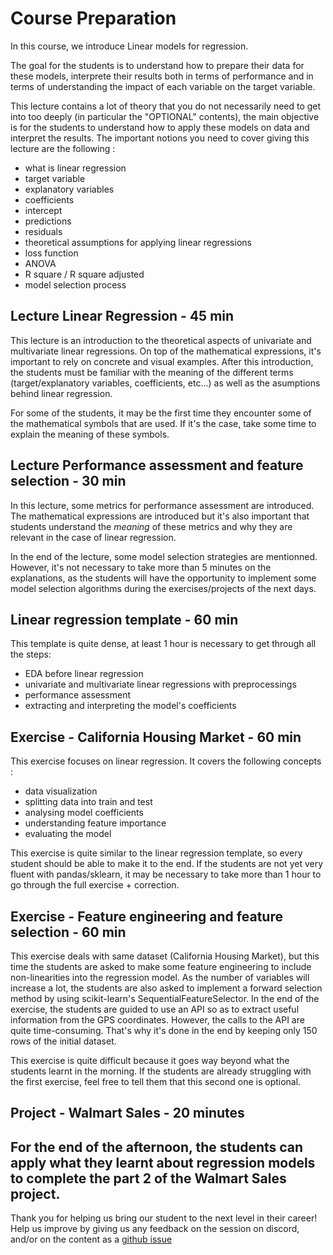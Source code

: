 # Course Preparation 

In this course, we introduce Linear models for regression.

The goal for the students is to understand how to prepare their data for these models, interprete their results both in terms of performance and in terms of understanding the impact of each variable on the target variable.

This lecture contains a lot of theory that you do not necessarily need to get into too deeply (in particular the "OPTIONAL" contents), the main objective is for the students to understand how to apply these models on data and interpret the results. The important notions you need to cover giving this lecture are the following :

* what is linear regression
* target variable
* explanatory variables
* coefficients
* intercept
* predictions
* residuals
* theoretical assumptions for applying linear regressions
* loss function
* ANOVA
* R square / R square adjusted
* model selection process

## Lecture Linear Regression - 45 min

This lecture is an introduction to the theoretical aspects of univariate and multivariate linear regressions. On top of the mathematical expressions, it's important to rely on concrete and visual examples. After this introduction, the students must be familiar with the meaning of the different terms (target/explanatory variables, coefficients, etc...) as well as the asumptions behind linear regression.

For some of the students, it may be the first time they encounter some of the mathematical symbols that are used. If it's the case, take some time to explain the meaning of these symbols.


## Lecture Performance assessment and feature selection - 30 min

In this lecture, some metrics for performance assessment are introduced. The mathematical expressions are introduced but it's also important that students understand the *meaning* of these metrics and why they are relevant in the case of linear regression.

In the end of the lecture, some model selection strategies are mentionned. However, it's not necessary to take more than 5 minutes on the explanations, as the students will have the opportunity to implement some model selection algorithms during the exercises/projects of the next days.

## Linear regression template - 60 min

This template is quite dense, at least 1 hour is necessary to get through all the steps:
* EDA before linear regression
* univariate and multivariate linear regressions with preprocessings
* performance assessment
* extracting and interpreting the model's coefficients


## Exercise - California Housing Market - 60 min

This exercise focuses on linear regression. It covers the following concepts :

* data visualization
* splitting data into train and test
* analysing model coefficients 
* understanding feature importance
* evaluating the model

This exercise is quite similar to the linear regression template, so every student should be able to make it to the end. If the students are not yet very fluent with pandas/sklearn, it may be necessary to take more than 1 hour to go through the full exercise + correction.

## Exercise - Feature engineering and feature selection - 60 min

This exercise deals with same dataset (California Housing Market), but this time the students are asked to make some feature engineering to include non-linearities into the regression model. As the number of variables will increase a lot, the students are also asked to implement a forward selection method by using scikit-learn's SequentialFeatureSelector. In the end of the exercise, the students are guided to use an API so as to extract useful information from the GPS coordinates. However, the calls to the API are quite time-consuming. That's why it's done in the end by keeping only 150 rows of the initial dataset.

This exercise is quite difficult because it goes way beyond what the students learnt in the morning. If the students are already struggling with the first exercise, feel free to tell them that this second one is optional.

## Project - Walmart Sales - 20 minutes
For the end of the afternoon, the students can apply what they learnt about regression models to complete the part 2 of the Walmart Sales project.
--- 

Thank you for helping us bring our student to the next level in their career! Help us improve by giving us any feedback on the session on discord, and/or on the content as a [github issue](https://github.com/JedhaBootcamp/FULL_STACK_12_WEEK_PROGRAM/issues)

